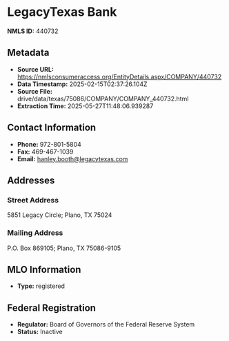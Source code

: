 # LegacyTexas Bank

**NMLS ID:** 440732

## Metadata
- **Source URL:** https://nmlsconsumeraccess.org/EntityDetails.aspx/COMPANY/440732
- **Data Timestamp:** 2025-02-15T02:37:26.104Z
- **Source File:** drive/data/texas/75086/COMPANY/COMPANY_440732.html
- **Extraction Time:** 2025-05-27T11:48:06.939287

## Contact Information
- **Phone:** 972-801-5804
- **Fax:** 469-467-1039
- **Email:** hanley.booth@legacytexas.com

## Addresses
### Street Address
5851 Legacy Circle; Plano, TX 75024

### Mailing Address
P.O. Box 869105; Plano, TX 75086-9105

## MLO Information
- **Type:** registered

## Federal Registration
- **Regulator:** Board of Governors of the Federal Reserve System
- **Status:** Inactive
